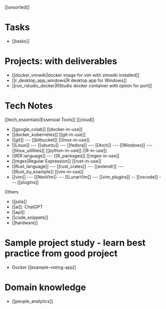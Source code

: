 [[unsorted]]

# Tasks
- [[tasks]]

# Projects: with deliverables
- [[docker_vimwiki|docker image for vim with vimwiki installed]]
- [[r_desktop_app_windows|R desktop app for Windows]]
- [[run_rstudio_docker|RStudio docker container with option for port]]

# Tech Notes
[[tech_essentials|Essensial Tools]]
[[cloud]]
- [[google_colab]]
[[docker-in-use]]
- [[docker_kubernetes]]
[[git-in-use]]
- [[git]] --- [[bitbucket]]
[[linux-in-use]]
- [[Linux]] --- [[ubuntu]] --- [[fedora]] --- [[Arch]] --- [[Windows]] --- [[linux_utilities]]
[[python-in-use]]
[[R-in-use]]
- [[R|R language]] --- [[R_packages]]
[[regex-in-use]]
- [[regex|Regular Expression]]
[[rust-in-use]]
- [[Rust_language]] --- [[rust_crates]]  --- [[extendr]] --- [[Rust_by_example]] 
[[vim-in-use]]
- [[vim]] --- [[NeoVim]] --- [[LunarVim]] --- [[vim_plugins]] -- [[vscode]] --- [[plugins]]

Others
- [[julia]]
- [[ai]]: ChatGPT
- [[api]]
- [[code_snippets]]
- [[hardware]]

# Sample project study - learn best practice from good project
- Docker [[example-voting-app]]

# Domain knowledge
- [[people_analytics]]
